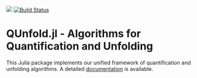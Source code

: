 [![](https://img.shields.io/badge/docs-dev-blue.svg)](https://mirkobunse.github.io/QUnfold.jl/dev)
[![Build Status](https://github.com/mirkobunse/QUnfold.jl/workflows/CI/badge.svg)](https://github.com/mirkobunse/QUnfold.jl/actions)

# QUnfold.jl - Algorithms for Quantification and Unfolding

This Julia package implements our unified framework of quantification and unfolding algorithms. A detailed [documentation](https://mirkobunse.github.io/QUnfold.jl/dev) is available.
